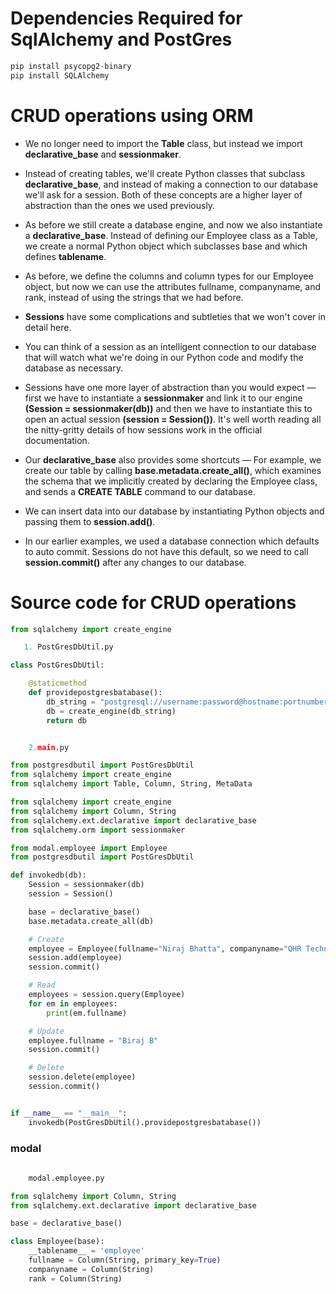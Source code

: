 # Dependencies Required for SqlAlchemy and PostGres #
```python
pip install psycopg2-binary
pip install SQLAlchemy
```

# CRUD operations using ORM #
- We no longer need to import the <b>Table</b> class, but instead we import <b>declarative_base</b> and <b>sessionmaker</b>.
- Instead of creating tables, we'll create Python classes that subclass <b>declarative_base</b>, and instead of making a connection to our database we'll ask for a session. Both of these concepts are a higher layer of abstraction than the ones we used previously.

- As before we still create a database engine, and now we also instantiate a <b>declarative_base</b>. Instead of defining our Employee class as a Table, we create a normal Python object which subclasses base and which defines __tablename__. 
- As before, we define the columns and column types for our Employee object, but now we can use the attributes fullname, companyname, and rank, instead of using the strings that we had before.

- <b>Sessions</b> have some complications and subtleties that we won't cover in detail here. 
- You can think of a session as an intelligent connection to our database that will watch what we're doing in our Python code and modify the database as necessary. 
- Sessions have one more layer of abstraction than you would expect — first we have to instantiate a <b>sessionmaker</b> and link it to our engine <b>(Session = sessionmaker(db))</b> and then we have to instantiate this to open an actual session <b>(session = Session())</b>. It's well worth reading all the nitty-gritty details of how sessions work in the official documentation.

- Our <b>declarative_base</b> also provides some shortcuts — For example, we create our table by calling <b>base.metadata.create_all()</b>, which examines the schema that we implicitly created by declaring the Employee class, and sends a <b>CREATE TABLE</b> command to our database.

- We can insert data into our database by instantiating Python objects and passing them to <b>session.add()</b>.
- In our earlier examples, we used a database connection which defaults to auto commit. Sessions do not have this default, so we need to call <b>session.commit()</b> after any changes to our database.
# Source code for CRUD operations #
```python
from sqlalchemy import create_engine

   1. PostGresDbUtil.py

class PostGresDbUtil:

    @staticmethod
    def providepostgresbatabase():
        db_string = "postgresql://username:password@hostname:portnumber/databasename"
        db = create_engine(db_string)
        return db

```

```python

    2.main.py

from postgresdbutil import PostGresDbUtil
from sqlalchemy import create_engine
from sqlalchemy import Table, Column, String, MetaData

from sqlalchemy import create_engine
from sqlalchemy import Column, String
from sqlalchemy.ext.declarative import declarative_base
from sqlalchemy.orm import sessionmaker

from modal.employee import Employee
from postgresdbutil import PostGresDbUtil

def invokedb(db):
    Session = sessionmaker(db)
    session = Session()

    base = declarative_base()
    base.metadata.create_all(db)

    # Create
    employee = Employee(fullname="Niraj Bhatta", companyname="QHR Technologies", rank="CT0")
    session.add(employee)
    session.commit()

    # Read
    employees = session.query(Employee)
    for em in employees:
        print(em.fullname)

    # Update
    employee.fullname = "Biraj B"
    session.commit()

    # Delete
    session.delete(employee)
    session.commit()


if __name__ == "__main__":
    invokedb(PostGresDbUtil().providepostgresbatabase())

```

### modal ###
```python
    
    modal.employee.py

from sqlalchemy import Column, String
from sqlalchemy.ext.declarative import declarative_base

base = declarative_base()

class Employee(base):
    __tablename__ = 'employee'
    fullname = Column(String, primary_key=True)
    companyname = Column(String)
    rank = Column(String)
```